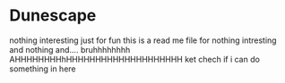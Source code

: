 # Dunescape
nothing interesting just for fun
this is a read me file for nothing intresting and nothing 
and....
bruhhhhhhhh
AHHHHHHHHhHHHHHHHHHHHHHHHHHHHH
ket chech if i can do something in here
